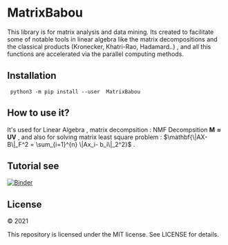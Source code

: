 # MatrixBabou
  
This library is for matrix analysis and data mining. Its created to facilitate some of notable tools in linear algebra like the matrix decompositions and the classical products (Kronecker, Khatri-Rao, Hadamard..) , and all this functions are accelerated via the parallel computing methods.

## Installation
``` python3 -m pip install --user  MatrixBabou```



## How to use it?
It's used for Linear Algebra , matrix decompsition : NMF Decompsition $\mathbf{M\approx UV}$ ,
 and also for solving  matrix least square problem  : $\mathbf{\|AX-B\|_F^2 = \sum_{i=1}^{n} \|Ax_i- b_i\|_2^2}$
.



## Tutorial see
[![Binder](https://mybinder.org/badge_logo.svg)](https://mybinder.org/v2/gh/mohamedlaminebabou/BABOUMATH/HEAD)
 
## License

© 2021 

This repository is licensed under the MIT license. See LICENSE for details.

